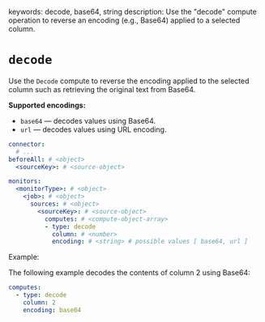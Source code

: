 keywords: decode, base64, string
description: Use the "decode" compute operation to reverse an encoding (e.g., Base64) applied to a selected column.

# `decode`

Use the `Decode` compute to reverse the encoding applied to the selected column such as retrieving the original text from Base64.

**Supported encodings:**
- `base64` — decodes values using Base64.
- `url` — decodes values using URL encoding.

```yaml
connector:
  # ...
beforeAll: # <object>
  <sourceKey>: # <source-object>

monitors:
  <monitorType>: # <object>
    <job>: # <object>
      sources: # <object>
        <sourceKey>: # <source-object>
          computes: # <compute-object-array>
          - type: decode
            column: # <number>
            encoding: # <string> # possible values [ base64, url ]
```

Example:

The following example decodes the contents of column 2 using Base64:

```yaml
computes:
  - type: decode
    column: 2
    encoding: base64
```
